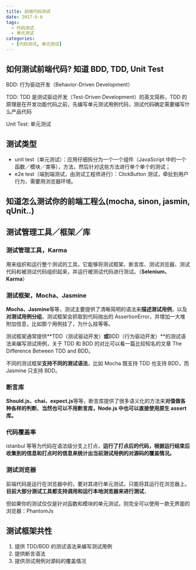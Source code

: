```yaml
---
title: 前端代码测试
date: 2017-6-6
tags:
  - 代码测试
  - 单元测试
categories:
  - [代码测试, 单元测试]
---
```


## 如何测试前端代码? 知道 BDD, TDD, Unit Test

BDD: 行为驱动开发（Behavior-Driven Development）

TDD: TDD 是测试驱动开发（Test-Driven Development）的英文简称，TDD 的原理是在开发功能代码之前，先编写单元测试用例代码，测试代码确定需要编写什么产品代码

Unit Test: 单元测试

## 测试类型

- unit test（单元测试）：应用仔细拆分为一个一个组件（JavaScript 中的一个函数／模块／类等），方法，然后针对这些方法进行单个单个的测试；
- e2e test（端到端测试，由测试工程师进行）：ClickButton 测试，牵扯到用户行为，需要用浏览器环境。

## 知道怎么测试你的前端工程么(mocha, sinon, jasmin, qUnit..)

## 测试管理工具／框架／库

### 测试管理工具，Karma

用来组织和运行整个测试的工具，它能够将测试框架、断言库、测试浏览器、测试代码和被测试代码组织起来，并运行被测试代码进行测试。（**Selenium、Karma**）

### 测试框架，Mocha、Jasmine

**Mocha、Jasmine**等等，测试主要提供了清晰简明的语法来**描述测试用例**，以及**对测试用例分组**，测试框架会抓取到代码抛出的 AssertionError，并增加一大堆附加信息，比如那个用例挂了，为什么挂等等。

测试框架通常提供**TDD（测试驱动开发）**或**BDD（行为驱动开发）**的测试语法来编写测试用例，关于 TDD 和 BDD 的对比可以看一篇比较知名的文章 The Difference Between TDD and BDD。

不同的测试框架**支持不同的测试语法**，比如 Mocha 既支持 TDD 也支持 BDD，而 Jasmine 只支持 BDD。

### 断言库

**Should.js、chai、expect.js**等等，断言库提供了很多语义化的方法来**对值做各种各样的判断**。**当然也可以不用断言库，Node.js 中也可以直接使用原生 assert 库。**

### 代码覆盖率

istanbul 等等为代码在语法级分支上打点，**运行了打点后的代码，根据运行结束后收集到的信息和打点时的信息来统计出当前测试用例的对源码的覆盖情况。**

### 测试浏览器

前端代码是运行在浏览器中的，要对其进行单元测试，只能将其运行在浏览器上。**目前大部分测试工具都支持调用和运行本地浏览器来进行测试**，

但如果你的测试仅仅是针对函数和模块的单元测试，则完全可以使用一款无界面的浏览器：PhantomJs

## 测试框架共性

1. 提供 TDD/BDD 的测试语法来编写测试用例
2. 提供断言语法
3. 提供测试用例对源码的覆盖情况
